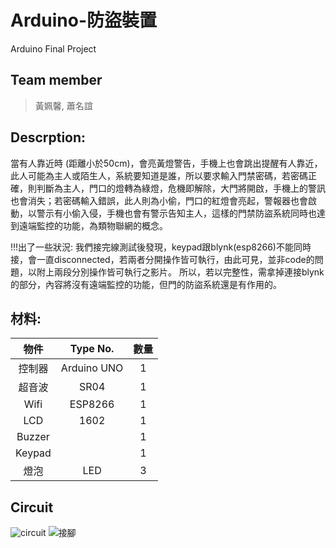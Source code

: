 # Arduino-防盜裝置
Arduino Final Project  
## Team member
> 黃姵馨, 蕭名誼

## Descrption:  
當有人靠近時 (距離小於50cm)，會亮黃燈警告，手機上也會跳出提醒有人靠近，此人可能為主人或陌生人，系統要知道是誰，所以要求輸入門禁密碼，若密碼正確，則判斷為主人，門口的燈轉為綠燈，危機即解除，大門將開啟，手機上的警訊也會消失；若密碼輸入錯誤，此人則為小偷，門口的紅燈會亮起，警報器也會啟動，以警示有小偷入侵，手機也會有警示告知主人，這樣的門禁防盜系統同時也達到遠端監控的功能，為類物聯網的概念。

!!!出了一些狀況:
我們接完線測試後發現，keypad跟blynk(esp8266)不能同時接，會一直disconnected，若兩者分開操作皆可執行，由此可見，並非code的問題，以附上兩段分別操作皆可執行之影片。
所以，若以完整性，需拿掉連接blynk的部分，內容將沒有遠端監控的功能，但門的防盜系統還是有作用的。

## 材料:  
| 物件 | Type No. | 數量 |
| :---: | :---: | :---: |
| 控制器 | Arduino UNO | 1 |
| 超音波 | SR04 | 1 |
| Wifi | ESP8266 | 1 |
| LCD | 1602 | 1 |
| Buzzer |  | 1 |
| Keypad |  | 1 |
| 燈泡	 | LED | 3 |

## Circuit
![circuit](https://github.com/joannhsiao/Arduino-Anti-theft-device/blob/main/Circuit_2.jpg)
![接腳](https://github.com/joannhsiao/Arduino-Anti-theft-device/blob/main/circuit.jpg)
